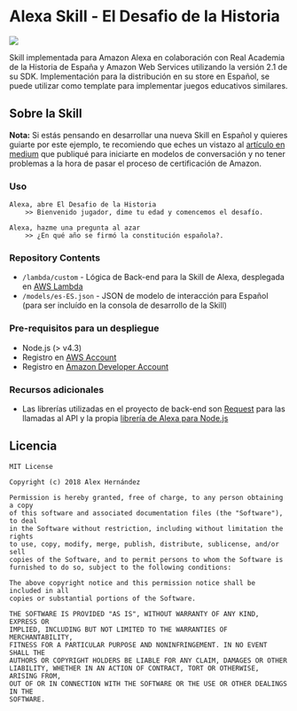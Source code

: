 # Alexa Skill - El Desafio de la Historia

<img src="https://i.ytimg.com/vi/VdJwx6fwxAs/maxresdefault.jpg" />

Skill implementada para Amazon Alexa en colaboración con Real Academia de la Historia de España y Amazon Web Services utilizando la versión 2.1 de su SDK. Implementación para la distribución en su store en Español, se puede utilizar como template para implementar juegos educativos similares.

## Sobre la Skill

**Nota:** Si estás pensando en desarrollar una nueva Skill en Español y quieres guiarte por este ejemplo, te recomiendo que eches un vistazo al [artículo en medium](https://planetachatbot.com/conversacion-alexa-espanol-6e90ae9401b) que publiqué para iniciarte en modelos de conversación y no tener problemas a la hora de pasar el proceso de certificación de Amazon.

### Uso

```text
Alexa, abre El Desafio de la Historia
	>> Bienvenido jugador, dime tu edad y comencemos el desafío.
```
```text
Alexa, hazme una pregunta al azar
	>> ¿En qué año se firmó la constitución española?.
```

### Repository Contents	

* `/lambda/custom` - Lógica de Back-end para la Skill de Alexa, desplegada en [AWS Lambda](https://aws.amazon.com/lambda/)
* `/models/es-ES.json` - JSON de modelo de interacción para Español (para ser incluído en la consola de desarrollo de la Skill)

### Pre-requisitos para un despliegue

* Node.js (> v4.3)
* Registro en [AWS Account](https://aws.amazon.com/)
* Registro en [Amazon Developer Account](https://developer.amazon.com/)

### Recursos adicionales

* Las librerías utilizadas en el proyecto de back-end son [Request](https://github.com/request/request) para las llamadas al API y la propia [librería de Alexa para Node.js](https://www.npmjs.com/package/ask-sdk) 

## Licencia

    MIT License

    Copyright (c) 2018 Alex Hernández

    Permission is hereby granted, free of charge, to any person obtaining a copy
    of this software and associated documentation files (the "Software"), to deal
    in the Software without restriction, including without limitation the rights
    to use, copy, modify, merge, publish, distribute, sublicense, and/or sell
    copies of the Software, and to permit persons to whom the Software is
    furnished to do so, subject to the following conditions:

    The above copyright notice and this permission notice shall be included in all
    copies or substantial portions of the Software.

    THE SOFTWARE IS PROVIDED "AS IS", WITHOUT WARRANTY OF ANY KIND, EXPRESS OR
    IMPLIED, INCLUDING BUT NOT LIMITED TO THE WARRANTIES OF MERCHANTABILITY,
    FITNESS FOR A PARTICULAR PURPOSE AND NONINFRINGEMENT. IN NO EVENT SHALL THE
    AUTHORS OR COPYRIGHT HOLDERS BE LIABLE FOR ANY CLAIM, DAMAGES OR OTHER
    LIABILITY, WHETHER IN AN ACTION OF CONTRACT, TORT OR OTHERWISE, ARISING FROM,
    OUT OF OR IN CONNECTION WITH THE SOFTWARE OR THE USE OR OTHER DEALINGS IN THE
    SOFTWARE.


